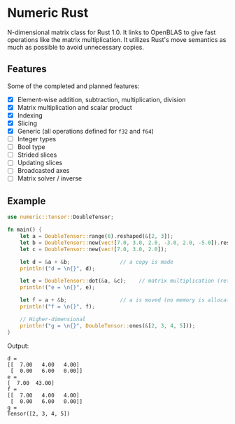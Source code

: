 
# Numeric Rust

N-dimensional matrix class for Rust 1.0. It links to OpenBLAS to give fast 
operations like the matrix multiplication. It utilizes Rust's move semantics 
as much as possible to avoid unnecessary copies.

## Features

Some of the completed and planned features:

* [x] Element-wise addition, subtraction, multiplication, division
* [x] Matrix multiplication and scalar product
* [x] Indexing
* [x] Slicing
* [x] Generic (all operations defined for `f32` and `f64`)
* [ ] Integer types
* [ ] Bool type
* [ ] Strided slices
* [ ] Updating slices
* [ ] Broadcasted axes
* [ ] Matrix solver / inverse

## Example

```rust
use numeric::tensor::DoubleTensor;

fn main() {
    let a = DoubleTensor::range(6).reshaped(&[2, 3]);
    let b = DoubleTensor::new(vec![7.0, 3.0, 2.0, -3.0, 2.0, -5.0]).reshaped(&[2, 3]);
    let c = DoubleTensor::new(vec![7.0, 3.0, 2.0]);

    let d = &a + &b;                // a copy is made
    println!("d = \n{}", d);

    let e = DoubleTensor::dot(&a, &c);    // matrix multiplication (returns a new tensor)
    println!("e = \n{}", e);

    let f = a + &b;                 // a is moved (no memory is allocated)
    println!("f = \n{}", f);

    // Higher-dimensional
    println!("g = \n{}", DoubleTensor::ones(&[2, 3, 4, 5]));
}
```

Output:

```
d =
[[  7.00   4.00   4.00]
 [  0.00   6.00   0.00]]
e =
[  7.00  43.00]
f =
[[  7.00   4.00   4.00]
 [  0.00   6.00   0.00]]
g =
Tensor([2, 3, 4, 5])    
```
